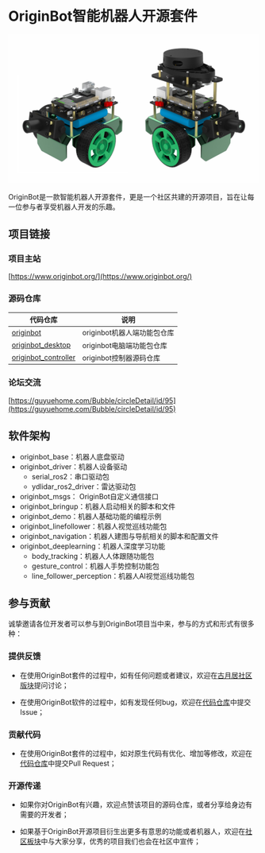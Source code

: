 # OriginBot智能机器人开源套件
![originbot](images/originbot.jpg)

OriginBot是一款智能机器人开源套件，更是一个社区共建的开源项目，旨在让每一位参与者享受机器人开发的乐趣。

## 项目链接

### 项目主站

[https://www.originbot.org/](https://www.originbot.org/)

### 源码仓库

| 代码仓库                                                         | 说明                        |
| ------------------------------------------------------------ | --------------------------- |
[originbot ](https://gitee.com/guyuehome/originbot) | originbot机器人端功能包仓库 |
[originbot_desktop](https://gitee.com/guyuehome/originbot_desktop) | originbot电脑端功能包仓库   |
[originbot_controller](https://gitee.com/guyuehome/originbot_controller) | originbot控制器源码仓库     |

### 论坛交流

[https://guyuehome.com/Bubble/circleDetail/id/95](https://guyuehome.com/Bubble/circleDetail/id/95)


## 软件架构

- originbot_base：机器人底盘驱动
- originbot_driver：机器人设备驱动
    - serial_ros2：串口驱动包
    - ydlidar_ros2_driver：雷达驱动包
- originbot_msgs： OriginBot自定义通信接口
- originbot_bringup：机器人启动相关的脚本和文件
- originbot_demo：机器人基础功能的编程示例
- originbot_linefollower：机器人视觉巡线功能包
- originbot_navigation：机器人建图与导航相关的脚本和配置文件
- originbot_deeplearning：机器人深度学习功能
    - body_tracking：机器人人体跟随功能包
    - gesture_control：机器人手势控制功能包
    - line_follower_perception：机器人AI视觉巡线功能包


## 参与贡献

诚挚邀请各位开发者可以参与到OriginBot项目当中来，参与的方式和形式有很多种：



### **提供反馈**

- 在使用OriginBot套件的过程中，如有任何问题或者建议，欢迎在[古月居社区版块](https://guyuehome.com/Bubble/circleDetail/id/95)提问讨论；

- 在使用OriginBot软件的过程中，如有发现任何bug，欢迎在[代码仓库](https://gitee.com/guyuehome/originbot)中提交Issue；

  

### **贡献代码**

- 在使用OriginBot套件的过程中，如对原生代码有优化、增加等修改，欢迎在[代码仓库](https://gitee.com/guyuehome/originbot)中提交Pull Request；

  

### **开源传递**

- 如果你对OriginBot有兴趣，欢迎点赞该项目的源码仓库，或者分享给身边有需要的开发者；

- 如果基于OriginBot开源项目衍生出更多有意思的功能或者机器人，欢迎在[社区板块](https://guyuehome.com/Bubble/circleDetail/id/95)中与大家分享，优秀的项目我们也会在社区中宣传；

